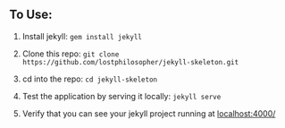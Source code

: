 ## To Use: ##

1. Install jekyll: ```gem install jekyll```

2. Clone this repo: ```git clone https://github.com/lostphilosopher/jekyll-skeleton.git```

3. cd into the repo: ```cd jekyll-skeleton```

4. Test the application by serving it locally: ```jekyll serve```

5. Verify that you can see your jekyll project running at [localhost:4000/](http://localhost:4000/ "Localhost on port 4000")